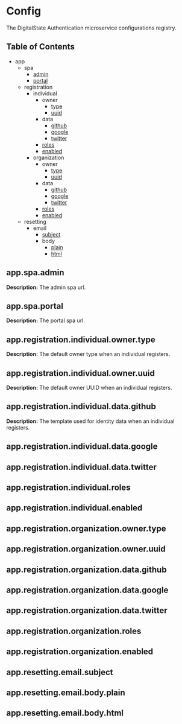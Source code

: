 # Config

The DigitalState Authentication microservice configurations registry.

## Table of Contents

- app
  - spa
    - [admin](#appspaadmin)
    - [portal](#appspaportal)
  - registration
    - individual
      - owner
        - [type](#appregistrationindividualownertype)
        - [uuid](#appregistrationindividualowneruuid)
      - data
        - [github](#appregistrationindividualdatagithub)
        - [google](#appregistrationindividualdatagoogle)
        - [twitter](#appregistrationindividualdatatwitter)
      - [roles](#appregistrationindividualroles)
      - [enabled](#appregistrationindividualenabled)
    - organization
      - owner
        - [type](#appregistrationorganizationownertype)
        - [uuid](#appregistrationorganizationowneruuid)
      - data
        - [github](#appregistrationorganizationdatagithub)
        - [google](#appregistrationorganizationdatagoogle)
        - [twitter](#appregistrationorganizationdatatwitter)
      - [roles](#appregistrationorganizationroles)
      - [enabled](#appregistrationorganizationenabled)
  - resetting
    - email
      - [subject](#appresettingemailsubject)
      - body
        - [plain](#appresettingemailbodyplain)
        - [html](#appresettingemailbodyhtml)

## app.spa.admin

__Description:__ The admin spa url.

## app.spa.portal

__Description:__ The portal spa url.

## app.registration.individual.owner.type

__Description:__ The default owner type when an individual registers.

## app.registration.individual.owner.uuid

__Description:__ The default owner UUID when an individual registers.

## app.registration.individual.data.github

__Description:__ The template used for identity data when an individual registers.

## app.registration.individual.data.google

## app.registration.individual.data.twitter

## app.registration.individual.roles

## app.registration.individual.enabled

## app.registration.organization.owner.type

## app.registration.organization.owner.uuid

## app.registration.organization.data.github

## app.registration.organization.data.google

## app.registration.organization.data.twitter

## app.registration.organization.roles

## app.registration.organization.enabled

## app.resetting.email.subject

## app.resetting.email.body.plain

## app.resetting.email.body.html